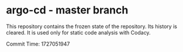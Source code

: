 # argo-cd - master branch

This repository contains the frozen state of the repository.
Its history is cleared. It is used only for static code
analysis with Codacy.

Commit Time: 1727051947